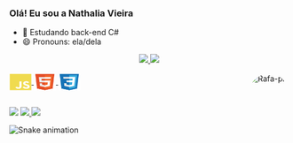 ### Olá! Eu sou a Nathalia Vieira

- 🌱 Estudando back-end C#
- 😄 Pronouns: ela/dela

<div align="center">
  <a href="https://github.com/nathaliavms">
  <img height="150em" src="https://github-readme-stats.vercel.app/api?username=nathaliavms&show_icons=true&theme=dracula&include_all_commits=true&count_private=true"/>
  <img height="150em" src="https://github-readme-stats.vercel.app/api/top-langs/?username=nathaliavms&layout=compact&langs_count=7&theme=dracula"/>
</div>
  
<div style="display: inline_block"><br>
  <img align="center" alt="Rafa-Js" height="30" width="40" src="https://raw.githubusercontent.com/devicons/devicon/master/icons/javascript/javascript-plain.svg">
  <img align="center" alt="Rafa-HTML" height="30" width="40" src="https://raw.githubusercontent.com/devicons/devicon/master/icons/html5/html5-original.svg">
  <img align="center" alt="Rafa-CSS" height="30" width="40" src="https://raw.githubusercontent.com/devicons/devicon/master/icons/css3/css3-original.svg">
  <img align="right" alt="Rafa-pic" height="150" style="border-radius:50px;" 
  src="https://images-ext-1.discordapp.net/external/75uFP0Pm9mWbcmXtlz1pHs58fxPj1xgNcuG0rHXQ-po/https/picrew.me/shareImg/org/202206/338224_2PLaW3Be.png?               width=676&height=676">  
</div>
  
  ##

<div>
  
  <a href="https://instagram.com/nathaliavieirams" target="_blank"><img src="https://img.shields.io/badge/-Instagram-%23E4405F?style=for-the-badge&logo=instagram&logoColor=white" target="_blank"></a>
  <a href = "mailto:nathaliavieira.ms@gmail.com"><img src="https://img.shields.io/badge/Gmail-D14836?style=for-the-badge&logo=gmail&logoColor=white" target="_blank">       </a>
  <a href="https://www.linkedin.com/in/nathalia-vieira-9736a1205" target="_blank"><img src="https://img.shields.io/badge/-LinkedIn-%230077B5?style=for-the-badge&logo=linkedin&logoColor=white" target="_blank"></a> 
 
  ![Snake animation](https://github.com/nathaliavms/nathaliavms/blob/output/github-contribution-grid-snake.svg)
  
</div>
